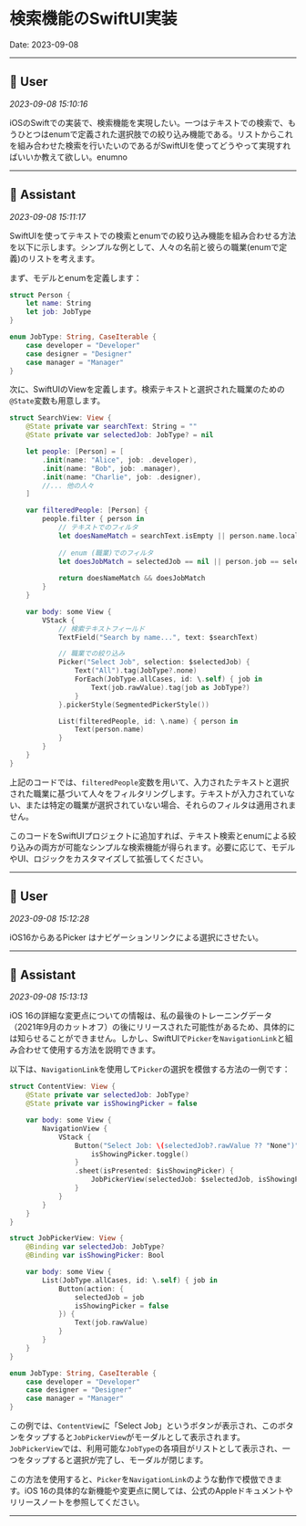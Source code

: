 # 検索機能のSwiftUI実装

Date: 2023-09-08

---

## 👤 User
*2023-09-08 15:10:16*

iOSのSwiftでの実装で、検索機能を実現したい。一つはテキストでの検索で、もうひとつはenumで定義された選択肢での絞り込み機能である。リストからこれを組み合わせた検索を行いたいのであるがSwiftUIを使ってどうやって実現すればいいか教えて欲しい。enumno

---

## 🤖 Assistant
*2023-09-08 15:11:17*

SwiftUIを使ってテキストでの検索とenumでの絞り込み機能を組み合わせる方法を以下に示します。シンプルな例として、人々の名前と彼らの職業(enumで定義)のリストを考えます。

まず、モデルとenumを定義します：

```swift
struct Person {
    let name: String
    let job: JobType
}

enum JobType: String, CaseIterable {
    case developer = "Developer"
    case designer = "Designer"
    case manager = "Manager"
}
```

次に、SwiftUIのViewを定義します。検索テキストと選択された職業のための`@State`変数も用意します。

```swift
struct SearchView: View {
    @State private var searchText: String = ""
    @State private var selectedJob: JobType? = nil

    let people: [Person] = [
        .init(name: "Alice", job: .developer),
        .init(name: "Bob", job: .manager),
        .init(name: "Charlie", job: .designer),
        //... 他の人々
    ]

    var filteredPeople: [Person] {
        people.filter { person in
            // テキストでのフィルタ
            let doesNameMatch = searchText.isEmpty || person.name.localizedCaseInsensitiveContains(searchText)
            
            // enum (職業)でのフィルタ
            let doesJobMatch = selectedJob == nil || person.job == selectedJob
            
            return doesNameMatch && doesJobMatch
        }
    }

    var body: some View {
        VStack {
            // 検索テキストフィールド
            TextField("Search by name...", text: $searchText)

            // 職業での絞り込み
            Picker("Select Job", selection: $selectedJob) {
                Text("All").tag(JobType?.none)
                ForEach(JobType.allCases, id: \.self) { job in
                    Text(job.rawValue).tag(job as JobType?)
                }
            }.pickerStyle(SegmentedPickerStyle())

            List(filteredPeople, id: \.name) { person in
                Text(person.name)
            }
        }
    }
}
```

上記のコードでは、`filteredPeople`変数を用いて、入力されたテキストと選択された職業に基づいて人々をフィルタリングします。テキストが入力されていない、または特定の職業が選択されていない場合、それらのフィルタは適用されません。

このコードをSwiftUIプロジェクトに追加すれば、テキスト検索とenumによる絞り込みの両方が可能なシンプルな検索機能が得られます。必要に応じて、モデルやUI、ロジックをカスタマイズして拡張してください。

---

## 👤 User
*2023-09-08 15:12:28*

iOS16からあるPicker はナビゲーションリンクによる選択にさせたい。

---

## 🤖 Assistant
*2023-09-08 15:13:13*

iOS 16の詳細な変更点についての情報は、私の最後のトレーニングデータ（2021年9月のカットオフ）の後にリリースされた可能性があるため、具体的には知らせることができません。しかし、SwiftUIで`Picker`を`NavigationLink`と組み合わせて使用する方法を説明できます。

以下は、`NavigationLink`を使用して`Picker`の選択を模倣する方法の一例です：

```swift
struct ContentView: View {
    @State private var selectedJob: JobType?
    @State private var isShowingPicker = false

    var body: some View {
        NavigationView {
            VStack {
                Button("Select Job: \(selectedJob?.rawValue ?? "None")") {
                    isShowingPicker.toggle()
                }
                .sheet(isPresented: $isShowingPicker) {
                    JobPickerView(selectedJob: $selectedJob, isShowingPicker: $isShowingPicker)
                }
            }
        }
    }
}

struct JobPickerView: View {
    @Binding var selectedJob: JobType?
    @Binding var isShowingPicker: Bool

    var body: some View {
        List(JobType.allCases, id: \.self) { job in
            Button(action: {
                selectedJob = job
                isShowingPicker = false
            }) {
                Text(job.rawValue)
            }
        }
    }
}

enum JobType: String, CaseIterable {
    case developer = "Developer"
    case designer = "Designer"
    case manager = "Manager"
}
```

この例では、`ContentView`に「Select Job」というボタンが表示され、このボタンをタップすると`JobPickerView`がモーダルとして表示されます。`JobPickerView`では、利用可能な`JobType`の各項目がリストとして表示され、一つをタップすると選択が完了し、モーダルが閉じます。

この方法を使用すると、`Picker`を`NavigationLink`のような動作で模倣できます。iOS 16の具体的な新機能や変更点に関しては、公式のAppleドキュメントやリリースノートを参照してください。

---
